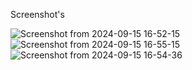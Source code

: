 Screenshot's

![Screenshot from 2024-09-15 16-52-15](https://github.com/user-attachments/assets/81c1fd72-7b89-4027-8acb-ab64ac22e614)
![Screenshot from 2024-09-15 16-55-15](https://github.com/user-attachments/assets/7bd33b2c-c4f5-4007-8d74-b16e8d7a28ea)
![Screenshot from 2024-09-15 16-54-36](https://github.com/user-attachments/assets/55169000-b90f-4a3c-bd55-4fe74694de28)

